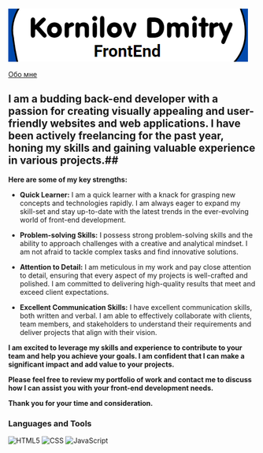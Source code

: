 [![Header](https://github.com/Qargo1/Qargo1/blob/main/assets/header.png)](https://github.com/Qargo1)

[Обо мне](https://github.com/Qargo1/Qargo1/blob/main/assets/about_me.png)

## I am a budding back-end developer with a passion for creating visually appealing and user-friendly websites and web applications. I have been actively freelancing for the past year, honing my skills and gaining valuable experience in various projects.##

**Here are some of my key strengths:**

* **Quick Learner:** I am a quick learner with a knack for grasping new concepts and technologies rapidly. I am always eager to expand my skill-set and stay up-to-date with the latest trends in the ever-evolving world of front-end development.

* **Problem-solving Skills:** I possess strong problem-solving skills and the ability to approach challenges with a creative and analytical mindset. I am not afraid to tackle complex tasks and find innovative solutions.

* **Attention to Detail:** I am meticulous in my work and pay close attention to detail, ensuring that every aspect of my projects is well-crafted and polished. I am committed to delivering high-quality results that meet and exceed client expectations.

* **Excellent Communication Skills:** I have excellent communication skills, both written and verbal. I am able to effectively collaborate with clients, team members, and stakeholders to understand their requirements and deliver projects that align with their vision.

**I am excited to leverage my skills and experience to contribute to your team and help you achieve your goals. I am confident that I can make a significant impact and add value to your projects.**

**Please feel free to review my portfolio of work and contact me to discuss how I can assist you with your front-end development needs.**

**Thank you for your time and consideration.**

### Languages and Tools
![HTML5](https://img.shields.io/badge/-HTML5-0969da?style=for-the-badge&logo=html5) ![CSS](https://img.shields.io/badge/-CSS-0969da?style=for-the-badge&logocolor=47C5FB&logo=css3) ![JavaScript](https://img.shields.io/badge/-JavaScript-0969da?style=for-the-badge&logo=javascript)


